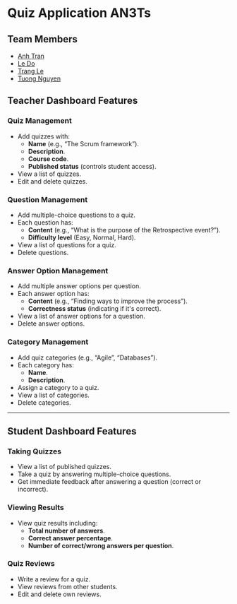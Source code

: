 # Quiz Application AN3Ts

## Team Members

- [Anh Tran](https://github.com/AnnieTran2023)
- [Le Do](https://github.com/DozyXYZ)
- [Trang Le](https://github.com/TrangLe265)
- [Tuong Nguyen](https://github.com/NguyenTuong4017)

## Teacher Dashboard Features

### Quiz Management

- Add quizzes with:
  - **Name** (e.g., “The Scrum framework”).
  - **Description**.
  - **Course code**.
  - **Published status** (controls student access).
- View a list of quizzes.
- Edit and delete quizzes.

### Question Management

- Add multiple-choice questions to a quiz.
- Each question has:
  - **Content** (e.g., “What is the purpose of the Retrospective event?”).
  - **Difficulty level** (Easy, Normal, Hard).
- View a list of questions for a quiz.
- Delete questions.

### Answer Option Management

- Add multiple answer options per question.
- Each answer option has:
  - **Content** (e.g., “Finding ways to improve the process”).
  - **Correctness status** (indicating if it's correct).
- View a list of answer options for a question.
- Delete answer options.

### Category Management

- Add quiz categories (e.g., “Agile”, “Databases”).
- Each category has:
  - **Name**.
  - **Description**.
- Assign a category to a quiz.
- View a list of categories.
- Delete categories.

---

## Student Dashboard Features

### Taking Quizzes

- View a list of published quizzes.
- Take a quiz by answering multiple-choice questions.
- Get immediate feedback after answering a question (correct or incorrect).

### Viewing Results

- View quiz results including:
  - **Total number of answers**.
  - **Correct answer percentage**.
  - **Number of correct/wrong answers per question**.

### Quiz Reviews

- Write a review for a quiz.
- View reviews from other students.
- Edit and delete own reviews.
